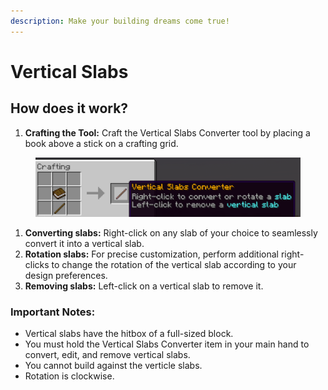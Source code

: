 ```yaml
---
description: Make your building dreams come true!
---
```


# Vertical Slabs

## How does it work?

1. **Crafting the Tool:** Craft the Vertical Slabs Converter tool by placing a book above a stick on a crafting grid.

<figure><img src=".gitbook/assets/image (21).png" alt=""><figcaption></figcaption></figure>

1. **Converting slabs:** Right-click on any slab of your choice to seamlessly convert it into a vertical slab.
2. **Rotation slabs:** For precise customization, perform additional right-clicks to change the rotation of the vertical slab according to your design preferences.
3. **Removing slabs:** Left-click on a vertical slab to remove it.

### Important Notes:

* Vertical slabs have the hitbox of a full-sized block.
* You must hold the Vertical Slabs Converter item in your main hand to convert, edit, and remove vertical slabs.
* You cannot build against the verticle slabs.
* Rotation is clockwise.
